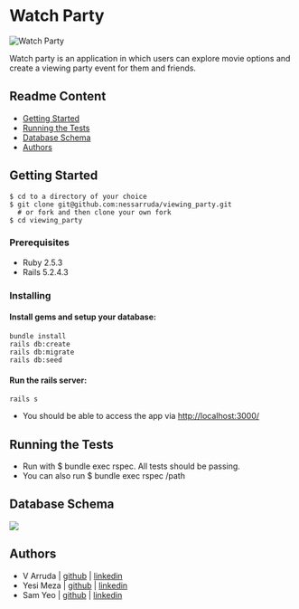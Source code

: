 # Watch Party

![Watch Party](https://github.com/nessaarruda/viewing_party/blob/readme/app/assets/images/readmeimage.jpeg)

Watch party is an application in which users can explore movie options and create a viewing party event for them and friends.


## Readme Content

-   [Getting Started](#getting-started)
-   [Running the Tests](#running-the-tests)
-   [Database Schema](#database-schema)
-   [Authors](#authors)

## Getting Started

    $ cd to a directory of your choice
    $ git clone git@github.com:nessarruda/viewing_party.git
      # or fork and then clone your own fork
    $ cd viewing_party

### Prerequisites

-   Ruby 2.5.3
-   Rails 5.2.4.3

### Installing

#### Install gems and setup your database:

    bundle install
    rails db:create
    rails db:migrate
    rails db:seed

#### Run the rails server:

    rails s

-   You should be able to access the app via <http://localhost:3000/>

## Running the Tests

-   Run with $ bundle exec rspec. All tests should be passing.
-   You can also run $ bundle exec rspec /path

## Database Schema

<img src="![Screen Shot 2021-02-05 at 4 41 17 PM](https://user-images.githubusercontent.com/69529052/107100258-07b41400-67d1-11eb-9606-2b14d214a841.png)">

## Authors

-   V Arruda | [github](https://github.com/nessarruda) \| [linkedin](https://www.linkedin.com/in/vanessa-alves-de-arruda/)
-   Yesi Meza | [github](https://github.com/Yesi-MC) \| [linkedin](https://www.linkedin.com/in/yesimeza/)
-   Sam Yeo | [github](https://github.com/SK-Sam) \| [linkedin](https://www.linkedin.com/in/samuel-horishin-yeo/)
